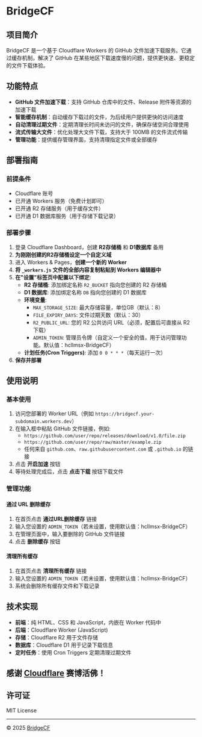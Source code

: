 # BridgeCF

## 项目简介

BridgeCF 是一个基于 Cloudflare Workers 的 GitHub 文件加速下载服务。它通过缓存机制，解决了 GitHub 在某些地区下载速度慢的问题，提供更快速、更稳定的文件下载体验。

## 功能特点

- **GitHub 文件加速下载**：支持 GitHub 仓库中的文件、Release 附件等资源的加速下载
- **智能缓存机制**：自动缓存下载过的文件，为后续用户提供更快的访问速度
- **自动清理过期文件**：定期清理长时间未访问的文件，确保存储空间合理使用
- **流式传输大文件**：优化处理大文件下载，支持大于 100MB 的文件流式传输
- **管理功能**：提供缓存管理界面，支持清理指定文件或全部缓存

## 部署指南

### 前提条件

- Cloudflare 账号
- 已开通 Workers 服务（免费计划即可）
- 已开通 R2 存储服务（用于缓存文件）
- 已开通 D1 数据库服务（用于存储下载记录）

### 部署步骤

1. 登录 Cloudflare Dashboard，创建 **R2存储桶** 和 **D1数据库** 备用
2. **为刚刚创建的R2存储桶设定一个自定义域**
3. 进入 Workers & Pages，**创建一个新的 Worker**
4. **将 `_workers.js` 文件的全部内容复制粘贴到 Workers 编辑器中**
5. **在"设置"标签页中配置以下绑定**:
   - **R2 存储桶**: 添加绑定名称 `R2_BUCKET` 指向您创建的 R2 存储桶
   - **D1 数据库**: 添加绑定名称 `DB` 指向您创建的 D1 数据库
   - **环境变量**:
     - `MAX_STORAGE_SIZE`: 最大存储容量，单位GB（默认：8）
     - `FILE_EXPIRY_DAYS`: 文件过期天数（默认：30）
     - `R2_PUBLIC_URL`: 您的 R2 公共访问 URL（必须，配置后可直接从 R2 下载）
     - `ADMIN_TOKEN`: 管理员令牌（自定义一个安全的值，用于访问管理功能。默认值：hcllmsx-BridgeCF）
   - **计划任务(Cron Triggers)**: 添加 `0 0 * * *`（每天运行一次）
6. **保存并部署**

## 使用说明

### 基本使用

1. 访问您部署的 Worker URL（例如 `https://bridgecf.your-subdomain.workers.dev`）
2. 在输入框中粘贴 GitHub 文件链接，例如:
   - `https://github.com/user/repo/releases/download/v1.0/file.zip`
   - `https://github.com/user/repo/raw/master/example.zip`
   - 任何来自 `github.com`、`raw.githubusercontent.com` 或 `.github.io` 的链接
3. 点击 **开启加速** 按钮
4. 等待处理完成后，点击 **点击下载** 按钮下载文件

### 管理功能

#### 通过 URL 删除缓存

1. 在首页点击 **通过URL删除缓存** 链接
2. 输入您设置的 `ADMIN_TOKEN`（若未设置，使用默认值：hcllmsx-BridgeCF）
3. 在管理页面中，输入要删除的 GitHub 文件链接
4. 点击 **删除缓存** 按钮

#### 清理所有缓存

1. 在首页点击 **清理所有缓存** 链接
2. 输入您设置的 `ADMIN_TOKEN`（若未设置，使用默认值：hcllmsx-BridgeCF）
3. 系统会删除所有缓存文件和下载记录

## 技术实现

- **前端**：纯 HTML、CSS 和 JavaScript，内嵌在 Worker 代码中
- **后端**：Cloudflare Worker (JavaScript)
- **存储**：Cloudflare R2 用于文件存储
- **数据库**：Cloudflare D1 用于记录下载信息
- **定时任务**：使用 Cron Triggers 定期清理过期文件

## 感谢 [**Cloudflare**](https://www.cloudflare-cn.com/) 赛博活佛！

## 许可证

MIT License

---

© 2025 [BridgeCF](https://github.com/hcllmsx/BridgeCFworkers) 